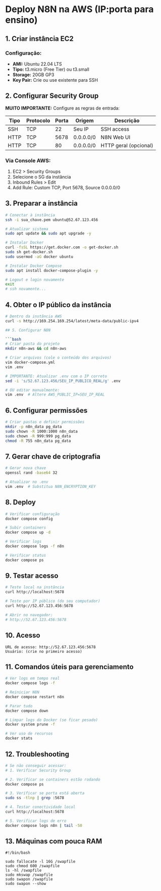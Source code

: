 # Deploy N8N na AWS (IP:porta para ensino)

## 1. Criar instância EC2

### Configuração:
- **AMI:** Ubuntu 22.04 LTS
- **Tipo:** t3.micro (Free Tier) ou t3.small
- **Storage:** 20GB GP3
- **Key Pair:** Crie ou use existente para SSH

## 2. Configurar Security Group

**MUITO IMPORTANTE:** Configure as regras de entrada:

| Tipo | Protocolo | Porta | Origem    | Descrição             |
|------|-----------|-------|-----------|-----------------------|
| SSH  | TCP       | 22    | Seu IP    | SSH access            |
| HTTP | TCP       | 5678  | 0.0.0.0/0 | N8N Web UI            |
| HTTP | TCP       | 80    | 0.0.0.0/0 | HTTP geral (opcional) |

### Via Console AWS:
1. EC2 > Security Groups
2. Selecione o SG da instância
3. Inbound Rules > Edit
4. Add Rule: Custom TCP, Port 5678, Source 0.0.0.0/0


## 3. Preparar a instância

```bash
# Conectar à instância
ssh -i sua_chave.pem ubuntu@52.67.123.456

# Atualizar sistema
sudo apt update && sudo apt upgrade -y

# Instalar Docker
curl -fsSL https://get.docker.com -o get-docker.sh
sudo sh get-docker.sh
sudo usermod -aG docker ubuntu

# Instalar Docker Compose
sudo apt install docker-compose-plugin -y

# Logout e login novamente
exit
# ssh novamente...
```

## 4. Obter o IP público da instância

```bash
# Dentro da instância AWS
curl -s http://169.254.169.254/latest/meta-data/public-ipv4

## 5. Configurar N8N

```bash
# Criar pasta do projeto
mkdir n8n-aws && cd n8n-aws

# Criar arquivos (cole o conteúdo dos arquivos)
vim docker-compose.yml
vim .env

# IMPORTANTE: Atualizar .env com o IP correto
sed -i 's/52.67.123.456/SEU_IP_PUBLICO_REAL/g' .env

# OU editar manualmente:
vim .env  # Altere AWS_PUBLIC_IP=SEU_IP_REAL
```

## 6. Configurar permissões

```bash
# Criar pastas e definir permissões
mkdir -p n8n_data pg_data
sudo chown -R 1000:1000 n8n_data
sudo chown -R 999:999 pg_data
chmod -R 755 n8n_data pg_data
```

## 7. Gerar chave de criptografia

```bash
# Gerar nova chave
openssl rand -base64 32

# Atualizar no .env
vim .env  # Substitua N8N_ENCRYPTION_KEY
```

## 8. Deploy

```bash
# Verificar configuração
docker compose config

# Subir containers
docker compose up -d

# Verificar logs
docker compose logs -f n8n

# Verificar status
docker compose ps
```

## 9. Testar acesso

```bash
# Teste local na instância
curl http://localhost:5678

# Teste por IP público (do seu computador)
curl http://52.67.123.456:5678

# Abrir no navegador:
# http://52.67.123.456:5678
```

## 10. Acesso

```
URL de acesso: http://52.67.123.456:5678
Usuário: (crie no primeiro acesso)
```

## 11. Comandos úteis para gerenciamento

```bash
# Ver logs em tempo real
docker compose logs -f

# Reiniciar N8N
docker compose restart n8n

# Parar tudo
docker compose down

# Limpar logs do Docker (se ficar pesado)
docker system prune -f

# Ver uso de recursos
docker stats
```

## 12. Troubleshooting

```bash
# Se não conseguir acessar:
# 1. Verificar Security Group

# 2. Verificar se containers estão rodando
docker compose ps

# 3. Verificar se porta está aberta
sudo ss -tlnp | grep :5678

# 4. Testar conectividade local
curl http://localhost:5678

# 5. Verificar logs de erro
docker compose logs n8n | tail -50
```

## 13. Máquinas com pouca RAM
```
#!/bin/bash

sudo fallocate -l 16G /swapfile
sudo chmod 600 /swapfile
ls -hl /swapfile
sudo mkswap /swapfile
sudo swapon /swapfile
sudo swapon --show
```